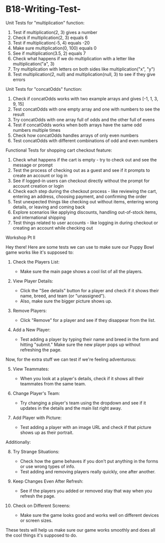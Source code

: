 # B18-Writing-Test-

 Unit Tests for "multiplication" function:

1. Test if multiplication(2, 3) gives a number
2. Check if multiplication(2, 3) equals 6
3. Test if multiplication(-5, 4) equals -20
4. Make sure multiplication(0, 100) equals 0
5. See if multiplication(3.5, 2) equals 7
6. Check what happens if we do multiplication with a letter like multiplication("a", 3)
7. Try multiplication with letters on both sides like multiplication("x", "y")
8. Test multiplication(2, null) and multiplication(null, 3) to see if they give errors

 Unit Tests for "concatOdds" function:

1. Check if concatOdds works with two example arrays and gives [-1, 1, 3, 9, 15]
2. Test concatOdds with one empty array and one with numbers to see the result
3. Try concatOdds with one array full of odds and the other full of evens
4. Test if concatOdds works when both arrays have the same odd numbers multiple times
5. Check how concatOdds handles arrays of only even numbers
6. Test concatOdds with different combinations of odd and even numbers

 Functional Tests for shopping cart checkout feature:

1. Check what happens if the cart is empty - try to check out and see the message or prompt
2. Test the process of checking out as a guest and see if it prompts to create an account or log in
3. See if logged-in users can checkout directly without the prompt for account creation or login
4. Check each step during the checkout process - like reviewing the cart, entering an address, choosing payment, and confirming the order
5. Test unexpected things like checking out without items, entering wrong details, or leaving and coming back
6. Explore scenarios like applying discounts, handling out-of-stock items, and international shipping
7. Test things related to user accounts - like logging in during checkout or creating an account while checking out

 Workshop Pt II

Hey there! Here are some tests we can use to make sure our Puppy Bowl game works like it's supposed to:

1. Check the Players List:
    - Make sure the main page shows a cool list of all the players.
  
2. View Player Details:
   - Click the "See details" button for a player and check if it shows their name, breed, and team (or "unassigned").
   - Also, make sure the bigger picture shows up.

3. Remove Players:
   - Click "Remove" for a player and see if they disappear from the list.

4. Add a New Player:
   - Test adding a player by typing their name and breed in the form and hitting "submit." Make sure the new player pops up without refreshing the page.

Now, for the extra stuff we can test if we're feeling adventurous:

5. View Teammates:
   - When you look at a player's details, check if it shows all their teammates from the same team.

6. Change Player's Team:
   - Try changing a player's team using the dropdown and see if it updates in the details and the main list right away.

7. Add Player with Picture:
   - Test adding a player with an image URL and check if that picture shows up as their portrait.

Additionally:

8. Try Strange Situations:
   - Check how the game behaves if you don't put anything in the forms or use wrong types of info.
   - Test adding and removing players really quickly, one after another.

9. Keep Changes Even After Refresh:
   - See if the players you added or removed stay that way when you refresh the page.

10. Check on Different Screens:
    - Make sure the game looks good and works well on different devices or screen sizes.

These tests will help us make sure our game works smoothly and does all the cool things it's supposed to do.